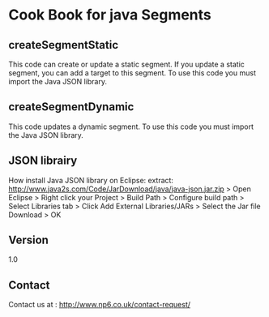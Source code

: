 Cook Book for java Segments
==


createSegmentStatic
--

This code can create or update a static segment. If you update a static segment, you can add a target to this segment.
To use this code you must import the Java JSON library.

createSegmentDynamic
--

This code updates a dynamic segment.
To use this code you must import the Java JSON library.

JSON librairy
--

How install Java JSON library on Eclipse: extract: http://www.java2s.com/Code/JarDownload/java/java-json.jar.zip > Open Eclipse > Right click your Project > Build Path > Configure build path > Select Libraries tab > Click Add External Libraries/JARs > Select the Jar file Download > OK


Version
--

1.0

Contact
--

Contact us at : http://www.np6.co.uk/contact-request/
